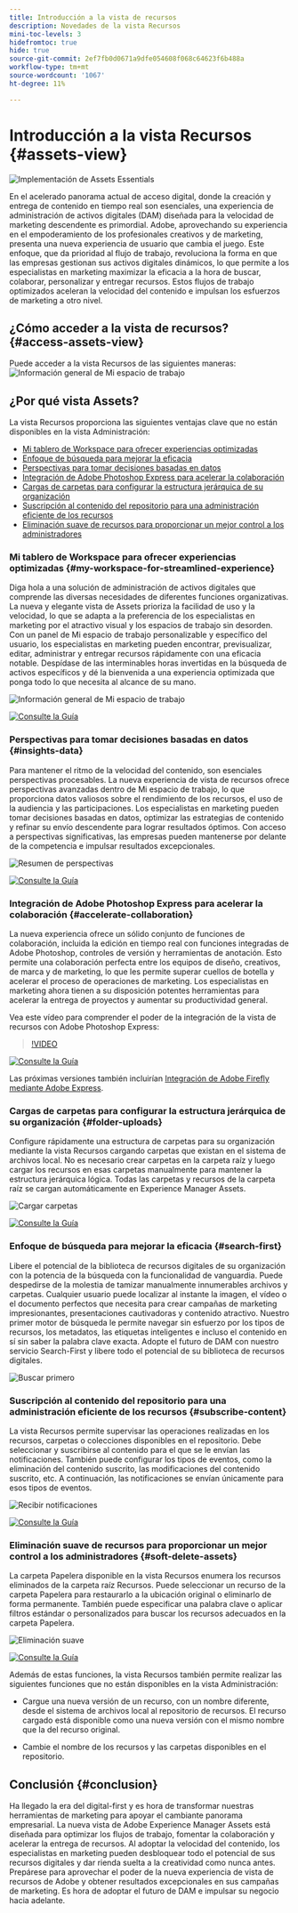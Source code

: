 ```yaml
---
title: Introducción a la vista de recursos
description: Novedades de la vista Recursos
mini-toc-levels: 3
hidefromtoc: true
hide: true
source-git-commit: 2ef7fb0d0671a9dfe054608f068c64623f6b488a
workflow-type: tm+mt
source-wordcount: '1067'
ht-degree: 11%

---
```



# Introducción a la vista Recursos {#assets-view}

![Implementación de Assets Essentials](assets/banner-image.jpg)

En el acelerado panorama actual de acceso digital, donde la creación y entrega de contenido en tiempo real son esenciales, una experiencia de administración de activos digitales (DAM) diseñada para la velocidad de marketing descendente es primordial. Adobe, aprovechando su experiencia en el empoderamiento de los profesionales creativos y de marketing, presenta una nueva experiencia de usuario que cambia el juego. Este enfoque, que da prioridad al flujo de trabajo, revoluciona la forma en que las empresas gestionan sus activos digitales dinámicos, lo que permite a los especialistas en marketing maximizar la eficacia a la hora de buscar, colaborar, personalizar y entregar recursos. Estos flujos de trabajo optimizados aceleran la velocidad del contenido e impulsan los esfuerzos de marketing a otro nivel.

## ¿Cómo acceder a la vista de recursos? {#access-assets-view}

Puede acceder a la vista Recursos de las siguientes maneras:
![Información general de Mi espacio de trabajo](assets/assets-view.png)

<!--

* **Toggle in Admin view**

    * Log into [!DNL Experience Manager] using Cloud Manager.
    * Navigate to **[!UICONTROL Assets]** > **[!UICONTROL Files]**.
    * Click the profile icon on the top right corner.
    * Click **[!UICONTROL Switch View]** from the **[!UICONTROL Profile Settings]** section.
    Repeat these steps to switch back to the Admin view.

* **Product Switcher**
    * Log into [!DNL Experience Manager] and click ![Product selector](assets/waffle-icon.svg).
    * Select **[!UICONTROL Experience Manager Assets]** to access the Assets view.
    * Select **[!UICONTROL Experience Manager]** to access the Admin view.

* **Quick Links** 
    * Log into experience.adobe.com.
    * Click **[!UICONTROL Experience Manager Assets]** to access the Assets view.
    * Click **[!UICONTROL Experience Manager Assets]** to access the Assets view.

    -->

## ¿Por qué vista Assets?

La vista Recursos proporciona las siguientes ventajas clave que no están disponibles en la vista Administración:

* [Mi tablero de Workspace para ofrecer experiencias optimizadas](#my-workspace-for-streamlined-experience)
* [Enfoque de búsqueda para mejorar la eficacia](#search-first)
* [Perspectivas para tomar decisiones basadas en datos](#insights-data)
* [Integración de Adobe Photoshop Express para acelerar la colaboración](#accelerate-collaboration)
* [Cargas de carpetas para configurar la estructura jerárquica de su organización](#folder-uploads)
* [Suscripción al contenido del repositorio para una administración eficiente de los recursos](#subscribe-content)
* [Eliminación suave de recursos para proporcionar un mejor control a los administradores](#soft-delete-assets)

### Mi tablero de Workspace para ofrecer experiencias optimizadas {#my-workspace-for-streamlined-experience}

Diga hola a una solución de administración de activos digitales que comprende las diversas necesidades de diferentes funciones organizativas. La nueva y elegante vista de Assets prioriza la facilidad de uso y la velocidad, lo que se adapta a la preferencia de los especialistas en marketing por el atractivo visual y los espacios de trabajo sin desorden. Con un panel de Mi espacio de trabajo personalizable y específico del usuario, los especialistas en marketing pueden encontrar, previsualizar, editar, administrar y entregar recursos rápidamente con una eficacia notable. Despídase de las interminables horas invertidas en la búsqueda de activos específicos y dé la bienvenida a una experiencia optimizada que ponga todo lo que necesita al alcance de su mano.

![Información general de Mi espacio de trabajo](assets/my-workspace-demo.gif)

[![Consulte la Guía](https://helpx.adobe.com/content/dam/help/en/marketing-cloud/how-to/digital-foundation/_jcr_content/main-pars/image_1250343773/see-the-guide-sm.png)](my-workspace.md)

### Perspectivas para tomar decisiones basadas en datos {#insights-data}

Para mantener el ritmo de la velocidad del contenido, son esenciales perspectivas procesables. La nueva experiencia de vista de recursos ofrece perspectivas avanzadas dentro de Mi espacio de trabajo, lo que proporciona datos valiosos sobre el rendimiento de los recursos, el uso de la audiencia y las participaciones. Los especialistas en marketing pueden tomar decisiones basadas en datos, optimizar las estrategias de contenido y refinar su envío descendente para lograr resultados óptimos. Con acceso a perspectivas significativas, las empresas pueden mantenerse por delante de la competencia e impulsar resultados excepcionales.

![Resumen de perspectivas](assets/insights-overview.gif)

[![Consulte la Guía](https://helpx.adobe.com/content/dam/help/en/marketing-cloud/how-to/digital-foundation/_jcr_content/main-pars/image_1250343773/see-the-guide-sm.png)](manage-reports.md#view-live-statistics)

### Integración de Adobe Photoshop Express para acelerar la colaboración {#accelerate-collaboration}

La nueva experiencia ofrece un sólido conjunto de funciones de colaboración, incluida la edición en tiempo real con funciones integradas de Adobe Photoshop, controles de versión y herramientas de anotación. Esto permite una colaboración perfecta entre los equipos de diseño, creativos, de marca y de marketing, lo que les permite superar cuellos de botella y acelerar el proceso de operaciones de marketing. Los especialistas en marketing ahora tienen a su disposición potentes herramientas para acelerar la entrega de proyectos y aumentar su productividad general.

Vea este vídeo para comprender el poder de la integración de la vista de recursos con Adobe Photoshop Express:

>[!VIDEO](https://video.tv.adobe.com/v/3420922)

[![Consulte la Guía](https://helpx.adobe.com/content/dam/help/en/marketing-cloud/how-to/digital-foundation/_jcr_content/main-pars/image_1250343773/see-the-guide-sm.png)](edit-images.md)

Las próximas versiones también incluirían [Integración de Adobe Firefly mediante Adobe Express](https://firefly.adobe.com/?gclid=EAIaIQobChMIlZeKuNfj_wIVeyCtBh3e5g2cEAAYASAAEgL56_D_BwE&amp;sdid=JM4FW6VL&amp;mv=search&amp;mv2=paidsearch&amp;ef_id=EAIaIQobChMIlZeKuNfj_wIVeyCtBh3e5g2cEAAYASAAEgL56_D_BwE:G:s&amp;s_kwcid=AL!3085!3!652077237594!e!!g!!adobe%20firefly!19870733758!148140507838).

### Cargas de carpetas para configurar la estructura jerárquica de su organización {#folder-uploads}

Configure rápidamente una estructura de carpetas para su organización mediante la vista Recursos cargando carpetas que existan en el sistema de archivos local. No es necesario crear carpetas en la carpeta raíz y luego cargar los recursos en esas carpetas manualmente para mantener la estructura jerárquica lógica. Todas las carpetas y recursos de la carpeta raíz se cargan automáticamente en Experience Manager Assets.

![Cargar carpetas](assets/folder-uploads.gif)

[![Consulte la Guía](https://helpx.adobe.com/content/dam/help/en/marketing-cloud/how-to/digital-foundation/_jcr_content/main-pars/image_1250343773/see-the-guide-sm.png)](add-delete.md)

### Enfoque de búsqueda para mejorar la eficacia {#search-first}

Libere el potencial de la biblioteca de recursos digitales de su organización con la potencia de la búsqueda con la funcionalidad de vanguardia. Puede despedirse de la molestia de tamizar manualmente innumerables archivos y carpetas. Cualquier usuario puede localizar al instante la imagen, el vídeo o el documento perfectos que necesita para crear campañas de marketing impresionantes, presentaciones cautivadoras y contenido atractivo. Nuestro primer motor de búsqueda le permite navegar sin esfuerzo por los tipos de recursos, los metadatos, las etiquetas inteligentes e incluso el contenido en sí sin saber la palabra clave exacta. Adopte el futuro de DAM con nuestro servicio Search-First y libere todo el potencial de su biblioteca de recursos digitales.

![Buscar primero](assets/search-first.gif)

### Suscripción al contenido del repositorio para una administración eficiente de los recursos {#subscribe-content}

La vista Recursos permite supervisar las operaciones realizadas en los recursos, carpetas o colecciones disponibles en el repositorio. Debe seleccionar y suscribirse al contenido para el que se le envían las notificaciones. También puede configurar los tipos de eventos, como la eliminación del contenido suscrito, las modificaciones del contenido suscrito, etc. A continuación, las notificaciones se envían únicamente para esos tipos de eventos.

![Recibir notificaciones](assets/notifications.gif)

[![Consulte la Guía](https://helpx.adobe.com/content/dam/help/en/marketing-cloud/how-to/digital-foundation/_jcr_content/main-pars/image_1250343773/see-the-guide-sm.png)](manage-notifications.md)

### Eliminación suave de recursos para proporcionar un mejor control a los administradores {#soft-delete-assets}

La carpeta Papelera disponible en la vista Recursos enumera los recursos eliminados de la carpeta raíz Recursos. Puede seleccionar un recurso de la carpeta Papelera para restaurarlo a la ubicación original o eliminarlo de forma permanente. También puede especificar una palabra clave o aplicar filtros estándar o personalizados para buscar los recursos adecuados en la carpeta Papelera.

![Eliminación suave](assets/soft-delete.gif)

[![Consulte la Guía](https://helpx.adobe.com/content/dam/help/en/marketing-cloud/how-to/digital-foundation/_jcr_content/main-pars/image_1250343773/see-the-guide-sm.png)](navigate-view.md)

Además de estas funciones, la vista Recursos también permite realizar las siguientes funciones que no están disponibles en la vista Administración:

* Cargue una nueva versión de un recurso, con un nombre diferente, desde el sistema de archivos local al repositorio de recursos. El recurso cargado está disponible como una nueva versión con el mismo nombre que la del recurso original.

* Cambie el nombre de los recursos y las carpetas disponibles en el repositorio.

## Conclusión {#conclusion}

Ha llegado la era del digital-first y es hora de transformar nuestras herramientas de marketing para apoyar el cambiante panorama empresarial. La nueva vista de Adobe Experience Manager Assets está diseñada para optimizar los flujos de trabajo, fomentar la colaboración y acelerar la entrega de recursos. Al adoptar la velocidad del contenido, los especialistas en marketing pueden desbloquear todo el potencial de sus recursos digitales y dar rienda suelta a la creatividad como nunca antes. Prepárese para aprovechar el poder de la nueva experiencia de vista de recursos de Adobe y obtener resultados excepcionales en sus campañas de marketing. Es hora de adoptar el futuro de DAM e impulsar su negocio hacia adelante.




